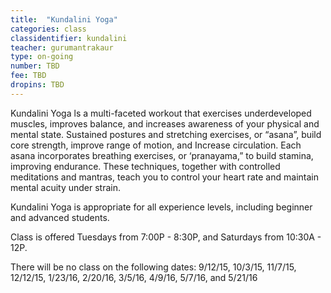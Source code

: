 ```yaml
---
title:  "Kundalini Yoga"
categories: class
classidentifier: kundalini
teacher: gurumantrakaur
type: on-going
number: TBD
fee: TBD
dropins: TBD
---
```

Kundalini Yoga ls a multi-faceted workout that exercises underdeveloped
muscles, improves balance, and increases awareness of your physical and
mental state. Sustained postures and stretching exercises, or “asana”,
build core strength, improve range of motion, and Increase circulation.
Each asana incorporates breathing exercises, or ‘pranayama,” to build
stamina, improving endurance. These techniques, together with controlled
meditations and mantras, teach you to control your heart rate and maintain
mental acuity under strain.

Kundalini Yoga is appropriate for all experience levels, including beginner and advanced students.

Class is offered Tuesdays from 7:00P - 8:30P, and Saturdays from 10:30A - 12P.

There will be no class on the following dates: 9/12/15, 10/3/15, 11/7/15, 12/12/15, 1/23/16, 2/20/16, 3/5/16, 4/9/16, 5/7/16, and 5/21/16
